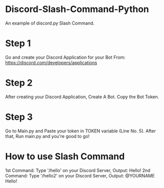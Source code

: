 # Discord-Slash-Command-Python
An example of discord.py Slash Command.


# Step 1
Go and create your Discord Application for your Bot From: https://discord.com/developers/applications


# Step 2
After creating your Discord Application, Create A Bot. Copy the Bot Token.

# Step 3
Go to Main.py and Paste your token in TOKEN variable (Line No. 5). After that, Run main.py and you're good to go!

# How to use Slash Command
1st Command: Type '/hello' on your Discord Server, Output: Hello!
2nd Command: Type '/hello2' on your Discord Server, Output: @YOURNAME Hello!
